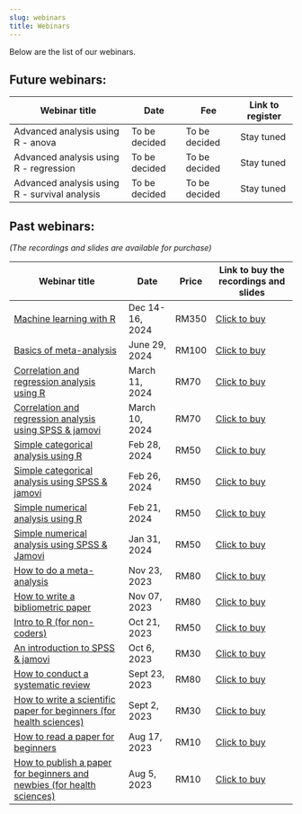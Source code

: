 ```yaml
---
slug: webinars
title: Webinars
---
```


Below are the list of our webinars.

## **Future webinars:**

| Webinar title | Date | Fee | Link to register |  
|---------------|------|-----|------------------|
| Advanced analysis using R - anova | To be decided | To be decided | Stay tuned |
| Advanced analysis using R - regression | To be decided | To be decided | Stay tuned |
| Advanced analysis using R - survival analysis | To be decided | To be decided | Stay tuned |



## **Past webinars**: 
*(The recordings and slides are available for purchase)*

| Webinar title | Date | Price | Link to buy the recordings and slides |  
|---------------|------|-------|---------------------------------------|  
| [Machine learning with R](/./webinar_detail/2024-12-03-machine-learning-with-r/index.htm) | Dec 14-16, 2024 | RM350 | [Click to buy](https://forms.gle/yTkHeMJYPpaG7r8fA)
| [Basics of meta-analysis](/./webinar_detail/2024-06-20-basics-of-meta-analysis/index.htm) | June 29, 2024 | RM100 | [Click to buy](https://forms.gle/Jw26HdzPFNEKRVKj7) |
| [Correlation and regression analysis using R](/./webinar_detail/2024-03-01-correlation-and-regression-analysis-using-r/index.htm) | March 11, 2024 | RM70 | [Click to buy](https://forms.gle/PT8s3jgyTbnWbLhL6) |
| [Correlation and regression analysis using SPSS & jamovi](/./webinar_detail/2024-03-01-correlation-and-regression-analysis-using-spss-jamovi/index.htm) | March 10, 2024 | RM70 | [Click to buy](https://forms.gle/QMhHr4TstocwU6m3A) |
| [Simple categorical analysis using R](/./webinar_detail/2024-02-16-simple-categorical-analysis-using-r/index.htm) | Feb 28, 2024 | RM50 | [Click to buy](https://forms.gle/kbSFAX8MtfRPaVC79) |
| [Simple categorical analysis using SPSS & jamovi](/./webinar_detail/2024-02-16-simple-categorical-analysis-using-spss-and-jamovi/index.htm) | Feb 26, 2024 | RM50 | [Click to buy](https://forms.gle/Ya1orKnfxJcWk8gm9) |
| [Simple numerical analysis using R](/./webinar_detail/2024-02-14-simple-numerical-analysis-using-r/index.htm) | Feb 21, 2024 | RM50 | [Click to buy](https://forms.gle/ML5XPzE3dq4KRkCA8) |
| [Simple numerical analysis using SPSS & Jamovi](/./webinar_detail/2024-01-23-simple-numerical-analysis-using-spss-jamovi/index.html) | Jan 31, 2024 | RM50 | [Click to buy](https://forms.gle/hGRaaVaRD424dtPQ7) |
| [How to do a meta-analysis](/./webinar_detail/2023-11-09-how-to-do-a-meta-analysis/index.html) | Nov 23, 2023 | RM80 | [Click to buy](https://forms.gle/nMmC7gXnVPw7GeAm7) |
| [How to write a bibliometric paper](/./webinar_detail/2023-10-26-how-to-write-a-bibliometric-paper/index.html) | Nov 07, 2023 | RM80 | [Click to buy](https://forms.gle/PNr6uyh7KAHRAGMXA) |
| [Intro to R (for non-coders)](/./webinar_detail/2023-10-12-intro-to-r-for-non-coders/index.html) | Oct 21, 2023 | RM50 | [Click to buy](https://forms.gle/qLeQVD1AwxztdyCi9) |
| [An introduction to SPSS & jamovi](/./webinar_detail/2023-09-29-an-introduction-to-spss-jamovi/index.html) | Oct 6, 2023 | RM30 | [Click to buy](https://forms.gle/Zzj78NkGk2d1Tksc7) |
| [How to conduct a systematic review](/./webinar_detail/2023-09-10-how-to-conduct-a-systematic-review/index.html) | Sept 23, 2023 | RM80 | [Click to buy](https://forms.gle/hnrSgtde7pCRpU7fA) |
| [How to write a scientific paper for beginners (for health sciences)](/./webinar_detail/2023-09-07-how-to-write-a-scientific-paper-for-beginners-for-health-sciences/index.html) | Sept 2, 2023 | RM30 | [Click to buy](https://forms.gle/WCPpz7pvshg7zdjY9) |
| [How to read a paper for beginners](/./webinar_detail/2023-09-07-how-to-read-a-paper-for-beginners/index.html) | Aug 17, 2023 | RM10 | [Click to buy ](https://forms.gle/U94PpQckbVDgWYGW6) |
| [How to publish a paper for beginners and newbies (for health sciences)](/./webinar_detail/2023-09-07-how-to-publish-a-paper-for-beginners-and-newbies-for-health-sciences/index.html) | Aug 5, 2023 | RM10 | [Click to buy](https://forms.gle/pLpYbRiu9MDRFeEX6) |

